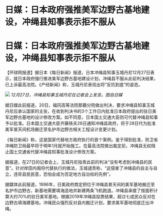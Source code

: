 # 日媒：日本政府强推美军边野古基地建设，冲绳县知事表示拒不服从

# 日媒：日本政府强推美军边野古基地建设，冲绳县知事表示拒不服从

【环球网报道】据日本《每日新闻》报道，日本冲绳县知事玉城丹尼12月27日表示，就日本政府强行推进美军边野古基地建设计划，冲绳县不服从此前判决结果，已上诉最高法院。《产经新闻》称，玉城丹尼表现出将“反抗到底”的姿态。

![](https://inews.gtimg.com/om_bt/OK5LgopeQD9l3Fu9xoyhn6O4ttt9VMC_5_OrKL6LV1_lMAA/1000)
_12月27日，冲绳县知事玉城丹尼在记者会上发言。图自日媒_

据日媒此前报道，20日，福冈高等法院那霸分院做出判决，要求冲绳县知事玉城丹尼应承认国家的主张，在收到判决书的3个工作日内批准日本政府提出的驻日美军边野古基地的设计修改方案。如不同意，日本国土交通大臣则可代替冲绳县知事予以批准。日本国土交通大臣齐藤铁夫26日通知冲绳县政府，将于28日代为批准美军普天间机场搬迁至名护市边野古相关工程设计变更计划。

《每日新闻》称，这是国家代替地方政府执行的首个案例。鉴于得到批准，防卫省冲绳防卫局最早将于明年1月就开始施工。在最高法院做出裁定前，冲绳县无权阻止国土交通省代替冲绳县知事批准设计修改方案。

据报道，在27日的记者会上，玉城丹尼指责此前的判决“没有考虑到冲绳县的民意”。针对岸田内阁将代替执行的做法，玉城谴责称，“这侵害了冲绳县的自主与自立，违背县民民意，恐怕会成为否定地方自治权的先例”。

据媒体此前报道，1996年，日美政府商定把位于冲绳县普天间的美军基地搬迁至名护市边野古，新基地需要填海造地并新建两条飞机跑道。冲绳县承接了按面积计算大约70%的驻日美军基地。根据2019年冲绳县投票结果，超过七成民众反对在边野古填海建基地。冲绳民众强烈反对县内搬迁计划，要求美军基地彻底迁出冲绳。

